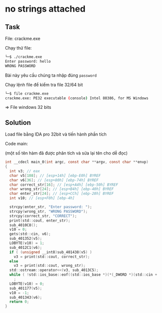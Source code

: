 # **no strings attached**

## Task

File: crackme.exe

Chạy thử file:

```bash
└─$ ./crackme.exe
Enter password: hello
WRONG PASSWORD
```

Bài này yêu cầu chúng ta nhập đúng `password`

Chạy lệnh file để kiểm tra file 32/64 bit

```bash
└─$ file crackme.exe
crackme.exe: PE32 executable (console) Intel 80386, for MS Windows
```

=> File windows 32 bits

## Solution

Load file bằng IDA pro 32bit và tiến hành phần tích

Code main:

(một số tên hàm đã được phân tích và sửa lại tên cho dễ đọc)
```c
int __cdecl main_0(int argc, const char **argv, const char **envp)
{
  int v3; // eax
  char v5[108]; // [esp+14h] [ebp-E0h] BYREF
  char v6[36]; // [esp+80h] [ebp-74h] BYREF
  char correct_str[16]; // [esp+A4h] [ebp-50h] BYREF
  char wrong_str[24]; // [esp+B4h] [ebp-40h] BYREF
  char enter_str[24]; // [esp+CCh] [ebp-28h] BYREF
  int v10; // [esp+F0h] [ebp-4h]

  strcpy(enter_str, "Enter password: ");
  strcpy(wrong_str, "WRONG PASSWORD");
  strcpy(correct_str, "CORRECT");
  print(std::cout, enter_str);
  sub_4010C8();
  v10 = 0;
  gets(std::cin, v6);
  sub_401352(v5);
  LOBYTE(v10) = 1;
  sub_4012C1(v6);
  if ( (unsigned __int8)sub_401438(v5) )
    v3 = print(std::cout, correct_str);
  else
    v3 = print(std::cout, wrong_str);
  std::ostream::operator<<(v3, sub_4013C5);
  while ( !std::ios_base::eof((std::ios_base *)(*(_DWORD *)(std::cin + 4) + std::cin)) )
    ;
  LOBYTE(v10) = 0;
  sub_401177(v5);
  v10 = -1;
  sub_401343(v6);
  return 0;
}
```


